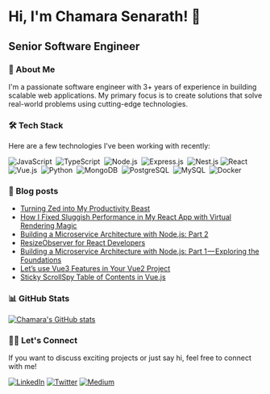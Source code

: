 

# Hi, I'm Chamara Senarath! 👋

## Senior Software Engineer

### 🚀 About Me

I'm a passionate software engineer with 3+ years of experience in building scalable web applications. My primary focus is to create solutions that solve real-world problems using cutting-edge technologies.

### 🛠️ Tech Stack

Here are a few technologies I've been working with recently:

![JavaScript](https://img.shields.io/badge/-JavaScript-05122A?style=flat&logo=javascript)&nbsp;
![TypeScript](https://img.shields.io/badge/-TypeScript-05122A?style=flat&logo=typescript)&nbsp;
![Node.js](https://img.shields.io/badge/-Node.js-05122A?style=flat&logo=node.js)&nbsp;
![Express.js](https://img.shields.io/badge/-Express.js-05122A?style=flat&logo=express)&nbsp;
![Nest.js](https://img.shields.io/badge/-Nest.js-05122A?style=flat&logo=nestjs)
![React](https://img.shields.io/badge/-React-05122A?style=flat&logo=react)&nbsp;
![Vue.js](https://img.shields.io/badge/-Vue.js-05122A?style=flat&logo=vue.js)&nbsp;
![Python](https://img.shields.io/badge/-Python-05122A?style=flat&logo=python)&nbsp;
![MongoDB](https://img.shields.io/badge/-MongoDB-05122A?style=flat&logo=mongodb)&nbsp;
![PostgreSQL](https://img.shields.io/badge/-PostgreSQL-05122A?style=flat&logo=postgresql)&nbsp;
![MySQL](https://img.shields.io/badge/-MySQL-05122A?style=flat&logo=mysql)&nbsp;
![Docker](https://img.shields.io/badge/-Docker-05122A?style=flat&logo=docker)&nbsp;


### 📝 Blog posts
<!-- BLOG-POST-LIST:START -->
- [Turning Zed into My Productivity Beast](https://medium.com/@chamaraS/turning-zed-into-my-productivity-beast-ffe5be1900a3?source=rss-c637e72c5493------2)
- [How I Fixed Sluggish Performance in My React App with Virtual Rendering Magic](https://medium.com/@chamaraS/how-i-fixed-sluggish-performance-in-my-react-app-with-virtual-rendering-magic-a964af51feae?source=rss-c637e72c5493------2)
- [Building a Microservice Architecture with Node.js: Part 2](https://medium.com/@chamaraS/building-a-microservice-architecture-with-node-js-part-2-e7f4a28918b6?source=rss-c637e72c5493------2)
- [ResizeObserver for React Developers](https://medium.com/@chamaraS/resizeobserver-for-react-developers-a91df3608944?source=rss-c637e72c5493------2)
- [Building a Microservice Architecture with Node.js: Part 1 — Exploring the Foundations](https://medium.com/@chamaraS/building-a-microservice-architecture-with-node-js-part-1-exploring-the-foundations-f0049efe47b8?source=rss-c637e72c5493------2)
- [Let’s use Vue3 Features in Your Vue2 Project](https://medium.com/ascentic-technology/lets-use-vue3-features-in-your-vue2-project-f81a65ec5267?source=rss-c637e72c5493------2)
- [Sticky ScrollSpy Table of Contents in Vue.js](https://medium.com/ascentic-technology/sticky-scrollspy-table-of-contents-in-vue-js-73d2d6f0a1cd?source=rss-c637e72c5493------2)
<!-- BLOG-POST-LIST:END -->

### 📊 GitHub Stats

[![Chamara's GitHub stats](https://github-readme-stats.vercel.app/api?username=chamara-senarath&show_icons=true&theme=dracula)](https://github.com/anuraghazra/github-readme-stats)

### 🤝🏻 Let's Connect

If you want to discuss exciting projects or just say hi, feel free to connect with me!

[![LinkedIn](https://img.shields.io/badge/-LinkedIn-05122A?style=flat&logo=linkedin)](https://www.linkedin.com/in/chamarasenarath/)
[![Twitter](https://img.shields.io/badge/-Twitter-05122A?style=flat&logo=twitter)](https://twitter.com/Chamz_Jay)
[![Medium](https://img.shields.io/badge/-Medium-05122A?style=flat&logo=medium)](https://medium.com/@chamaraS)

